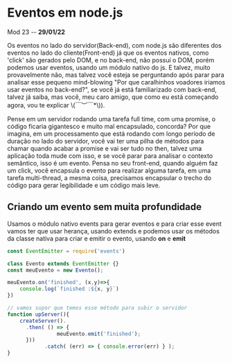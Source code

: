 # Eventos em node.js

Mod 23 -- **29/01/22**

Os eventos no lado do servidor(Back-end), com node.js são diferentes dos eventos no lado do cliente(Front-end) já que os eventos nativos, como 'click' são gerados pelo DOM, e no back-end, não possuí o DOM, porém podemos usar eventos, usando um módulo nativo do js. E talvez, muito provavelmente não, mas talvez você esteja se perguntando após parar para analisar esse pequeno mind-blowing "Por que caralhinhos voadores iriamos usar eventos no back-end?", se você já está familiarizado com back-end, talvez já saiba, mas você, meu caro amigo, que como eu está começando agora, vou te explicar \\(￣︶￣*\\)).

Pense em um servidor rodando uma tarefa full time, com uma promise, o código ficaria gigantesco e muito mal encapsulado, concorda? Por que imagina, em um processamento que está rodando com longo período de duração no lado do servidor, você vai ter uma pilha de métodos para chamar quando acabar a promise e vai ser tudo no then, talvez uma aplicação toda mude com isso, e se você parar para analisar o contexto semântico, isso é um evento. Pensa no seu front-end, quando alguém faz um click, você encapsula o evento para realizar alguma tarefa, em uma tarefa multi-thread, a mesma coisa, precisamos encapsular o trecho do código para gerar legibilidade e um código mais leve.

## Criando um evento sem muita profundidade

Usamos o módulo nativo events para gerar eventos e para criar esse event vamos ter que usar herança, usando extends e podemos usar os métodos da classe nativa para criar e emitir o evento, usando **on** e **emit**

~~~js
const EventEmitter = require('events')

class Evento extends EventEmitter {}
const meuEvento = new Evento();

meuEvento.on('finished', (x,y)=>{
    console.log(`finished :${x, y}`)
})

// vamos supor que temos esse método para subir o servidor
function upServer(){
    createServer().
      .then( () => {
				meuEvento.emit('finished');
      }))
			.catch( (err) => { console.error(err) } );
}
~~~
